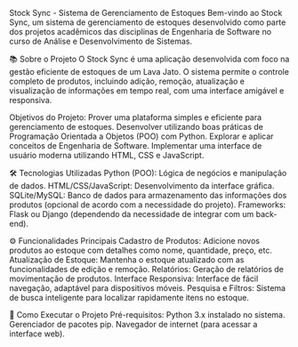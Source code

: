 Stock Sync - Sistema de Gerenciamento de Estoques
Bem-vindo ao Stock Sync, um sistema de gerenciamento de estoques desenvolvido como parte dos projetos acadêmicos das disciplinas de Engenharia de Software no curso de Análise e Desenvolvimento de Sistemas.

📚 Sobre o Projeto
O Stock Sync é uma aplicação desenvolvida com foco na gestão eficiente de estoques de um Lava Jato. O sistema permite o controle completo de produtos, incluindo adição, remoção, atualização e visualização de informações em tempo real, com uma interface amigável e responsiva.

Objetivos do Projeto:
Prover uma plataforma simples e eficiente para gerenciamento de estoques.
Desenvolver utilizando boas práticas de Programação Orientada a Objetos (POO) com Python.
Explorar e aplicar conceitos de Engenharia de Software.
Implementar uma interface de usuário moderna utilizando HTML, CSS e JavaScript.


🛠️ Tecnologias Utilizadas
Python (POO): Lógica de negócios e manipulação de dados.
HTML/CSS/JavaScript: Desenvolvimento da interface gráfica.
SQLite/MySQL: Banco de dados para armazenamento das informações dos produtos (opcional de acordo com a necessidade do projeto).
Frameworks: Flask ou Django (dependendo da necessidade de integrar com um back-end).

⚙️ Funcionalidades Principais
Cadastro de Produtos: Adicione novos produtos ao estoque com detalhes como nome, quantidade, preço, etc.
Atualização de Estoque: Mantenha o estoque atualizado com as funcionalidades de edição e remoção.
Relatórios: Geração de relatórios de movimentação de produtos.
Interface Responsiva: Interface de fácil navegação, adaptável para dispositivos móveis.
Pesquisa e Filtros: Sistema de busca inteligente para localizar rapidamente itens no estoque.


🚀 Como Executar o Projeto
Pré-requisitos:
Python 3.x instalado no sistema.
Gerenciador de pacotes pip.
Navegador de internet (para acessar a interface web).
